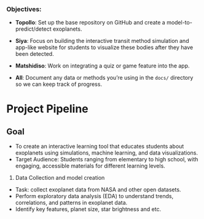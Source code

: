 

### Objectives:
- **Topollo**: Set up the base repository on GitHub and create a model-to-predict/detect exoplanets.
- **Siya**: Focus on building the interactive transit method simulation and app-like website for students to visualize these bodies after they have been detected.
- **Matshidiso**: Work on integrating a quiz or game feature into the app.

- **All**: Document any data or methods you’re using in the `docs/` directory so we can keep track of progress.

###
#  Project Pipeline

###

## Goal
* To create an interactive learning tool that educates students about exoplanets using simulations, machine learning, and data visualizations.
* Target Audience: Students ranging from elementary to high school, with engaging, accessible materials for different learning levels.

1. Data Collection and model creation

* Task: collect exoplanet data from NASA and other open datasets.
* Perform exploratory data analysis (EDA) to understand trends, correlations, and patterns in exoplanet data.
* Identify key features, planet size, star brightness and etc.
